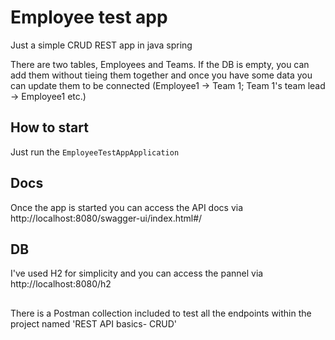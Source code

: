# Employee test app
Just a simple CRUD REST app in java spring

There are two tables, Employees and Teams.
If the DB is empty, you can add them without tieing them together and once you have some data you can update them to be connected (Employee1 -> Team 1; Team 1's team lead -> Employee1 etc.)

## How to start
Just run the `EmployeeTestAppApplication`

## Docs
Once the app is started you can access the API docs via http://localhost:8080/swagger-ui/index.html#/

## DB
I've used H2 for simplicity and you can access the pannel via http://localhost:8080/h2

##
There is a Postman collection included to test all the endpoints within the project named 'REST API basics- CRUD'
